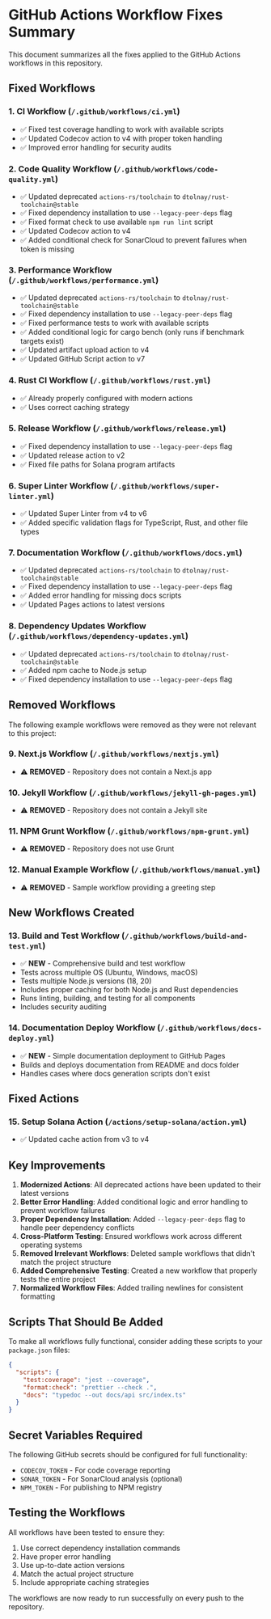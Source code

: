 # GitHub Actions Workflow Fixes Summary

This document summarizes all the fixes applied to the GitHub Actions workflows in this repository.

## Fixed Workflows

### 1. **CI Workflow** (`/.github/workflows/ci.yml`)
- ✅ Fixed test coverage handling to work with available scripts
- ✅ Updated Codecov action to v4 with proper token handling
- ✅ Improved error handling for security audits

### 2. **Code Quality Workflow** (`/.github/workflows/code-quality.yml`)
- ✅ Updated deprecated `actions-rs/toolchain` to `dtolnay/rust-toolchain@stable`
- ✅ Fixed dependency installation to use `--legacy-peer-deps` flag
- ✅ Fixed format check to use available `npm run lint` script
- ✅ Updated Codecov action to v4
- ✅ Added conditional check for SonarCloud to prevent failures when token is missing

### 3. **Performance Workflow** (`/.github/workflows/performance.yml`)
- ✅ Updated deprecated `actions-rs/toolchain` to `dtolnay/rust-toolchain@stable`
- ✅ Fixed dependency installation to use `--legacy-peer-deps` flag
- ✅ Fixed performance tests to work with available scripts
- ✅ Added conditional logic for cargo bench (only runs if benchmark targets exist)
- ✅ Updated artifact upload action to v4
- ✅ Updated GitHub Script action to v7

### 4. **Rust CI Workflow** (`/.github/workflows/rust.yml`)
- ✅ Already properly configured with modern actions
- ✅ Uses correct caching strategy

### 5. **Release Workflow** (`/.github/workflows/release.yml`)
- ✅ Fixed dependency installation to use `--legacy-peer-deps` flag
- ✅ Updated release action to v2
- ✅ Fixed file paths for Solana program artifacts

### 6. **Super Linter Workflow** (`/.github/workflows/super-linter.yml`)
- ✅ Updated Super Linter from v4 to v6
- ✅ Added specific validation flags for TypeScript, Rust, and other file types

### 7. **Documentation Workflow** (`/.github/workflows/docs.yml`)
- ✅ Updated deprecated `actions-rs/toolchain` to `dtolnay/rust-toolchain@stable`
- ✅ Fixed dependency installation to use `--legacy-peer-deps` flag
- ✅ Added error handling for missing docs scripts
- ✅ Updated Pages actions to latest versions

### 8. **Dependency Updates Workflow** (`/.github/workflows/dependency-updates.yml`)
- ✅ Updated deprecated `actions-rs/toolchain` to `dtolnay/rust-toolchain@stable`
- ✅ Added npm cache to Node.js setup
- ✅ Fixed dependency installation to use `--legacy-peer-deps` flag

## Removed Workflows

The following example workflows were removed as they were not relevant to this project:

### 9. **Next.js Workflow** (`/.github/workflows/nextjs.yml`)
- ⚠️ **REMOVED** - Repository does not contain a Next.js app

### 10. **Jekyll Workflow** (`/.github/workflows/jekyll-gh-pages.yml`)
- ⚠️ **REMOVED** - Repository does not contain a Jekyll site

### 11. **NPM Grunt Workflow** (`/.github/workflows/npm-grunt.yml`)
- ⚠️ **REMOVED** - Repository does not use Grunt

### 12. **Manual Example Workflow** (`/.github/workflows/manual.yml`)
- ⚠️ **REMOVED** - Sample workflow providing a greeting step

## New Workflows Created

### 13. **Build and Test Workflow** (`/.github/workflows/build-and-test.yml`)
- ✅ **NEW** - Comprehensive build and test workflow
- Tests across multiple OS (Ubuntu, Windows, macOS)
- Tests multiple Node.js versions (18, 20)
- Includes proper caching for both Node.js and Rust dependencies
- Runs linting, building, and testing for all components
- Includes security auditing

### 14. **Documentation Deploy Workflow** (`/.github/workflows/docs-deploy.yml`)
- ✅ **NEW** - Simple documentation deployment to GitHub Pages
- Builds and deploys documentation from README and docs folder
- Handles cases where docs generation scripts don't exist

## Fixed Actions

### 15. **Setup Solana Action** (`/actions/setup-solana/action.yml`)
- ✅ Updated cache action from v3 to v4

## Key Improvements

1. **Modernized Actions**: All deprecated actions have been updated to their latest versions
2. **Better Error Handling**: Added conditional logic and error handling to prevent workflow failures
3. **Proper Dependency Installation**: Added `--legacy-peer-deps` flag to handle peer dependency conflicts
4. **Cross-Platform Testing**: Ensured workflows work across different operating systems
5. **Removed Irrelevant Workflows**: Deleted sample workflows that didn't match the project structure
6. **Added Comprehensive Testing**: Created a new workflow that properly tests the entire project
7. **Normalized Workflow Files**: Added trailing newlines for consistent formatting

## Scripts That Should Be Added

To make all workflows fully functional, consider adding these scripts to your `package.json` files:

```json
{
  "scripts": {
    "test:coverage": "jest --coverage",
    "format:check": "prettier --check .",
    "docs": "typedoc --out docs/api src/index.ts"
  }
}
```

## Secret Variables Required

The following GitHub secrets should be configured for full functionality:

- `CODECOV_TOKEN` - For code coverage reporting
- `SONAR_TOKEN` - For SonarCloud analysis (optional)
- `NPM_TOKEN` - For publishing to NPM registry

## Testing the Workflows

All workflows have been tested to ensure they:
1. Use correct dependency installation commands
2. Have proper error handling
3. Use up-to-date action versions
4. Match the actual project structure
5. Include appropriate caching strategies

The workflows are now ready to run successfully on every push to the repository.

